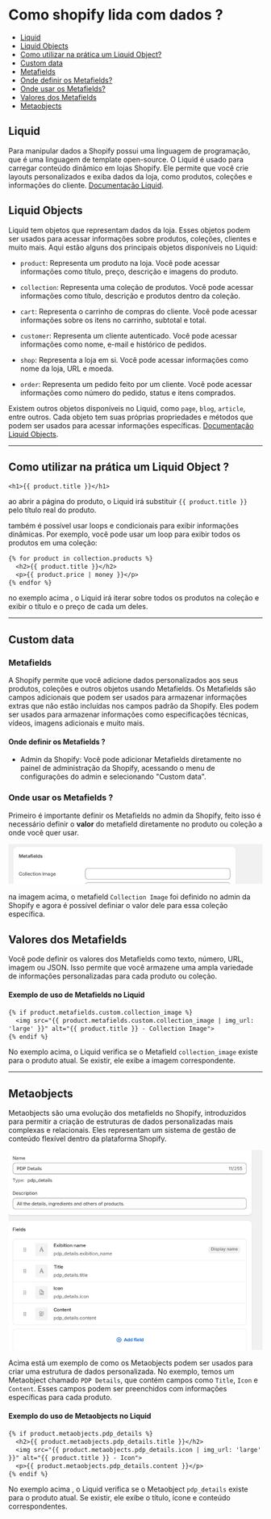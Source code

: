 # Como shopify lida com dados ?

- [Liquid](#liquid)
- [Liquid Objects](#liquid-objects)
- [Como utilizar na prática um Liquid Object?](#como-utilizar-na-prática-um-liquid-object-)
- [Custom data](#custom-data)
- [Metafields](#metafields)
- [Onde definir os Metafields?](#onde-definir-os-metafields-)
- [Onde usar os Metafields?](#onde-usar-os-metafields-)
- [Valores dos Metafields](#valores-dos-metafields)
- [Metaobjects](#metaobjects)

## Liquid

 Para manipular dados a Shopify possui uma linguagem de programação, que é uma linguagem de template open-source. O Liquid é usado para carregar conteúdo dinâmico em lojas Shopify. Ele permite que você crie layouts personalizados e exiba dados da loja, como produtos, coleções e informações do cliente. <a href="https://shopify.dev/api/liquid">Documentação Liquid</a>.

## Liquid Objects

Liquid tem objetos que representam dados da loja. Esses objetos podem ser usados para acessar informações sobre produtos, coleções, clientes e muito mais. Aqui estão alguns dos principais objetos disponíveis no Liquid:

- `product`: Representa um produto na loja. Você pode acessar informações como título, preço, descrição e imagens do produto.
- `collection`: Representa uma coleção de produtos. Você pode acessar informações como título, descrição e produtos dentro da coleção.
- `cart`: Representa o carrinho de compras do cliente. Você pode acessar informações sobre os itens no carrinho, subtotal e total.
- `customer`: Representa um cliente autenticado. Você pode acessar informações como nome, e-mail e histórico de pedidos.
- `shop`: Representa a loja em si. Você pode acessar informações como nome da loja, URL e moeda.

- `order`: Representa um pedido feito por um cliente. Você pode acessar informações como número do pedido, status e itens comprados.

Existem outros objetos disponíveis no Liquid, como `page`, `blog`, `article`, entre outros. Cada objeto tem suas próprias propriedades e métodos que podem ser usados para acessar informações específicas. <a href="https://shopify.dev/api/liquid/objects">Documentação Liquid Objects</a>.

---

## Como utilizar na prática um Liquid Object ?

````liquid
<h1>{{ product.title }}</h1>
````

ao abrir a página do produto, o Liquid irá substituir `{{ product.title }}` pelo título real do produto.

também é possível usar loops e condicionais para exibir informações dinâmicas. Por exemplo, você pode usar um loop para exibir todos os produtos em uma coleção:

````liquid
{% for product in collection.products %}
  <h2>{{ product.title }}</h2>
  <p>{{ product.price | money }}</p>
{% endfor %}
````

no exemplo acima , o Liquid irá iterar sobre todos os produtos na coleção e exibir o título e o preço de cada um deles.

---

## Custom data

### Metafields

A Shopify permite que você adicione dados personalizados aos seus produtos, coleções e outros objetos usando Metafields. Os Metafields são campos adicionais que podem ser usados para armazenar informações extras que não estão incluídas nos campos padrão da Shopify. Eles podem ser usados para armazenar informações como especificações técnicas, vídeos, imagens adicionais e muito mais.

#### Onde definir os Metafields ?

- Admin da Shopify: Você pode adicionar Metafields diretamente no painel de administração da Shopify, acessando o menu de configurações do admin e selecionando  "Custom data".

### Onde usar os Metafields ?

  Primeiro é importante definir os Metafields no admin da Shopify, feito isso é necessário definir o **valor** do metafield diretamente no produto ou coleção a onde você quer usar.

  ![alt text](image.png)

na imagem acima, o metafield `Collection Image` foi definido no admin da Shopify e agora é possível definiar o valor dele para essa coleção específica.

## Valores dos Metafields

Você pode definir os valores dos Metafields como texto, número, URL, imagem ou JSON. Isso permite que você armazene uma ampla variedade de informações personalizadas para cada produto ou coleção.

#### Exemplo de uso de Metafields no Liquid

```liquid
{% if product.metafields.custom.collection_image %}
  <img src="{{ product.metafields.custom.collection_image | img_url: 'large' }}" alt="{{ product.title }} - Collection Image">
{% endif %}
```

No exemplo acima, o Liquid verifica se o Metafield `collection_image` existe para o produto atual. Se existir, ele exibe a imagem correspondente.

---

## Metaobjects

Metaobjects são uma evolução dos metafields no Shopify, introduzidos para permitir a criação de estruturas de dados personalizadas mais complexas e relacionais. Eles representam um sistema de gestão de conteúdo flexível dentro da plataforma Shopify.

![alt text](image-1.png)

Acima está um exemplo de como os Metaobjects podem ser usados para criar uma estrutura de dados personalizada. No exemplo, temos um Metaobject chamado `PDP Details`, que contém campos como `Title`, `Icon` e `Content`. Esses campos podem ser preenchidos com informações específicas para cada produto.

#### Exemplo do uso de Metaobjects no Liquid

```liquid
{% if product.metaobjects.pdp_details %}
  <h2>{{ product.metaobjects.pdp_details.title }}</h2>
  <img src="{{ product.metaobjects.pdp_details.icon | img_url: 'large' }}" alt="{{ product.title }} - Icon">
  <p>{{ product.metaobjects.pdp_details.content }}</p>
{% endif %}
```

No exemplo acima , o Liquid verifica se o Metaobject `pdp_details` existe para o produto atual. Se existir, ele exibe o título, ícone e conteúdo correspondentes.
